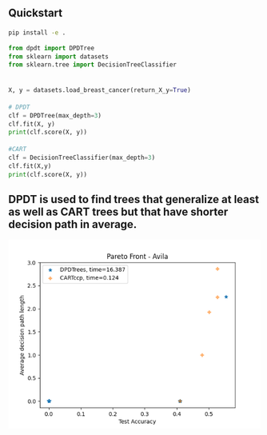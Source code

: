 ## Quickstart

```bash
pip install -e .
```

```python
from dpdt import DPDTree
from sklearn import datasets
from sklearn.tree import DecisionTreeClassifier


X, y = datasets.load_breast_cancer(return_X_y=True)

# DPDT
clf = DPDTree(max_depth=3)
clf.fit(X, y)
print(clf.score(X, y))

#CART
clf = DecisionTreeClassifier(max_depth=3)
clf.fit(X,y)
print(clf.score(X, y))
```

## DPDT is used to find trees that generalize at least as well as CART trees but that have shorter decision path in average. 

![Avila](examples/avila.png)
